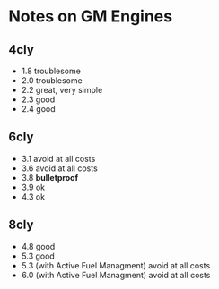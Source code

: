 # Notes on GM Engines

## 4cly
- 1.8 troublesome
- 2.0 troublesome
- 2.2 great, very simple
- 2.3 good
- 2.4 good

## 6cly
- 3.1 avoid at all costs
- 3.6 avoid at all costs
- 3.8 **bulletproof**
- 3.9 ok
- 4.3 ok

## 8cly
- 4.8 good
- 5.3 good
- 5.3 (with Active Fuel Managment) avoid at all costs
- 6.0 (with Active Fuel Managment) avoid at all costs
